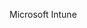 <Token xmlns:xlink="http://www.w3.org/1999/xlink">Microsoft Intune</Token>

<!--HONumber=May16_HO2-->


